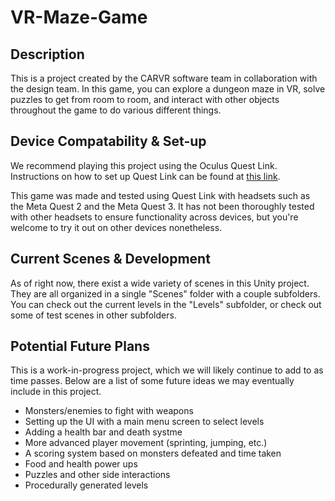 # VR-Maze-Game
## Description
This is a project created by the CARVR software team in collaboration with the design team. In this game, you can explore a dungeon maze in VR, solve puzzles to get from room to room, and interact with other objects throughout the game to do various different things.

## Device Compatability & Set-up
We recommend playing this project using the Oculus Quest Link. Instructions on how to set up Quest Link can be found at [this link](https://www.meta.com/help/quest/articles/headsets-and-accessories/oculus-link/set-up-link/).

This game was made and tested using Quest Link with headsets such as the Meta Quest 2 and the Meta Quest 3. It has not been thoroughly tested with other headsets to ensure functionality across devices, but you're welcome to try it out on other devices nonetheless.

## Current Scenes & Development
As of right now, there exist a wide variety of scenes in this Unity project. They are all organized in a single "Scenes" folder with a couple subfolders. You can check out the current levels in the "Levels" subfolder, or check out some of test scenes in other subfolders.

## Potential Future Plans
This is a work-in-progress project, which we will likely continue to add to as time passes. Below are a list of some future ideas we may eventually include in this project.
- Monsters/enemies to fight with weapons
- Setting up the UI with a main menu screen to select levels
- Adding a health bar and death systme
- More advanced player movement (sprinting, jumping, etc.)
- A scoring system based on monsters defeated and time taken
- Food and health power ups
- Puzzles and other side interactions
- Procedurally generated levels
